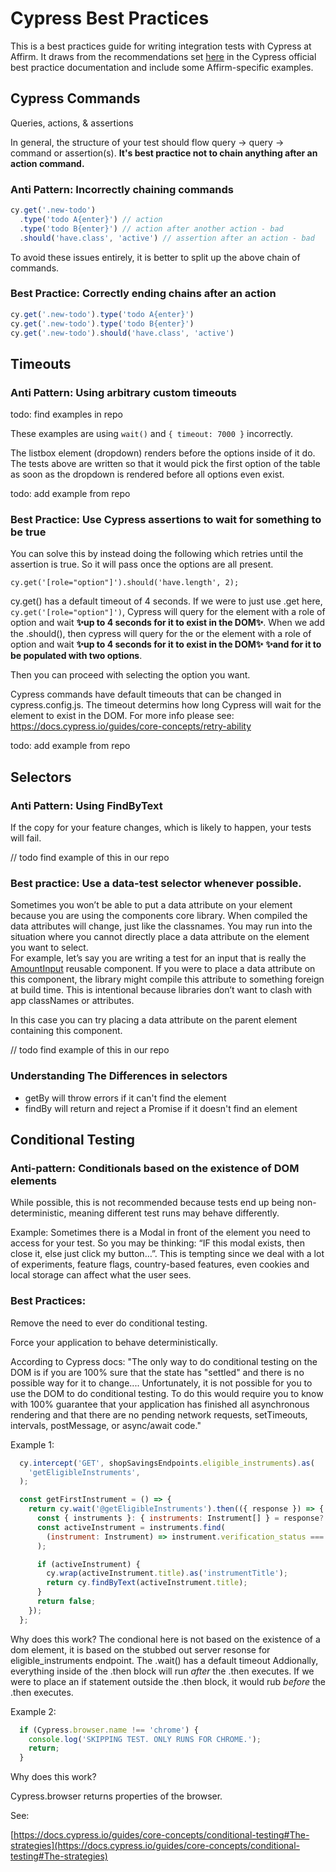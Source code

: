 # Cypress Best Practices

This is a best practices guide for writing integration tests with Cypress at Affirm. It draws from the recommendations set [here](https://docs.cypress.io/guides/references/best-practices/) in the Cypress official best practice documentation and include some Affirm-specific examples. 

## Cypress Commands 

Queries, actions, & assertions 

In general, the structure of your test should flow query -> query -> command or assertion(s). **It's best practice not to chain anything after an action command.**

### Anti Pattern: Incorrectly chaining commands
```js
cy.get('.new-todo')
  .type('todo A{enter}') // action
  .type('todo B{enter}') // action after another action - bad
  .should('have.class', 'active') // assertion after an action - bad
```
To avoid these issues entirely, it is better to split up the above chain of commands.

### Best Practice: Correctly ending chains after an action
```js
cy.get('.new-todo').type('todo A{enter}')
cy.get('.new-todo').type('todo B{enter}')
cy.get('.new-todo').should('have.class', 'active')
```

## Timeouts


### Anti Pattern: Using arbitrary custom timeouts


todo: find examples in repo

These examples are using `wait()` and `{ timeout: 7000 }` incorrectly. 


The listbox element (dropdown) renders before the options inside of it do. The tests above are written so that it would pick the first option of the table as soon as the dropdown is rendered before all options even exist.

todo: add example from repo


### Best Practice: Use Cypress assertions to wait for something to be true

You can solve this by instead doing the following which retries until the assertion is true. So it will pass once the options are all present. 

```
cy.get('[role="option"]').should('have.length', 2);
```

cy.get() has a default timeout of 4 seconds. If we were to just use .get here, `cy.get('[role="option"]')`, Cypress will query for the element with a role of option and wait **✨up to 4 seconds for it to exist in the DOM✨**.
When we add the .should(), then cypress will query for the or the element with a role of option and wait **✨up to 4 seconds for it to exist in the DOM✨** **✨and for it to be populated with two options**. 

 

Then you can proceed with selecting the option you want.

Cypress commands have default timeouts that can be changed in cypress.config.js. The timeout determins how long Cypress will wait for the element to exist in the DOM. For more info please see: https://docs.cypress.io/guides/core-concepts/retry-ability 

todo: add example from repo

## Selectors


### Anti Pattern: Using FindByText 

If the copy for your feature changes, which is likely to happen, your tests will fail. 

// todo find example of this in our repo

### Best practice: Use a data-test selector whenever possible. 

Sometimes you won’t be able to put a data attribute on your element because you are using the components core library. When compiled the data attributes will change, just like the classnames. You may run into the situation where you cannot directly place a data attribute on the element you want to select.  
For example, let’s say you are writing a test for an input that is really the [AmountInput](https://storybook.affirm-dev.com/components-core/6.9.0/?path=/docs/components-forms-generic-numbers-amountinput--amount-input) reusable component. 
If you were to place a data attribute on this component, the library might compile this attribute to something foreign at build time. This is intentional because libraries don’t want to clash with app classNames or attributes. 

In this case you can try placing a data attribute on the parent element containing this component. 

// todo find example of this in our repo


### Understanding The Differences in selectors

* getBy will throw errors if it can't find the element
* findBy will return and reject a Promise if it doesn't find an element


## Conditional Testing


### Anti-pattern: Conditionals based on the existence of DOM elements

While possible, this is not recommended because tests end up being non-deterministic, meaning different test runs may behave differently.  

Example: Sometimes there is a Modal in front of the element you need to access for your test. So you may be thinking: “IF this modal exists, then close it, else just click my button…”. This is tempting since we deal with a lot of experiments, feature flags, country-based features, even cookies and local storage can affect what the user sees. 


### Best Practices: 

Remove the need to ever do conditional testing.

Force your application to behave deterministically.

According to Cypress docs: "The only way to do conditional testing on the DOM is if you are 100% sure that the state has "settled" and there is no possible way for it to change.... Unfortunately, it is not possible for you to use the DOM to do conditional testing. To do this would require you to know with 100% guarantee that your application has finished all asynchronous rendering and that there are no pending network requests, setTimeouts, intervals, postMessage, or async/await code."

Example 1: 
```js
  cy.intercept('GET', shopSavingsEndpoints.eligible_instruments).as(
    'getEligibleInstruments',
  );

  const getFirstInstrument = () => {
    return cy.wait('@getEligibleInstruments').then(({ response }) => {
      const { instruments }: { instruments: Instrument[] } = response?.body;
      const activeInstrument = instruments.find(
        (instrument: Instrument) => instrument.verification_status === 'active',
      );

      if (activeInstrument) {
        cy.wrap(activeInstrument.title).as('instrumentTitle');
        return cy.findByText(activeInstrument.title);
      }
      return false;
    });
  };
```
  
Why does this work? 
The condional here is not based on the existence of a dom element, it is based on the stubbed out server resonse for eligible_instruments endpoint.
The .wait() has a default timeout
Addionally, everything inside of the .then block will run *after* the .then executes. If we were to place an if statement outside the .then block, it would rub *before* the .then executes. 

Example 2:
```js
  if (Cypress.browser.name !== 'chrome') {
    console.log('SKIPPING TEST. ONLY RUNS FOR CHROME.');
    return;
  }
```

Why does this work? 

Cypress.browser returns properties of the browser. 




See:

[https://docs.cypress.io/guides/core-concepts/conditional-testing#The-strategies](https://docs.cypress.io/guides/core-concepts/conditional-testing#The-strategies) 
